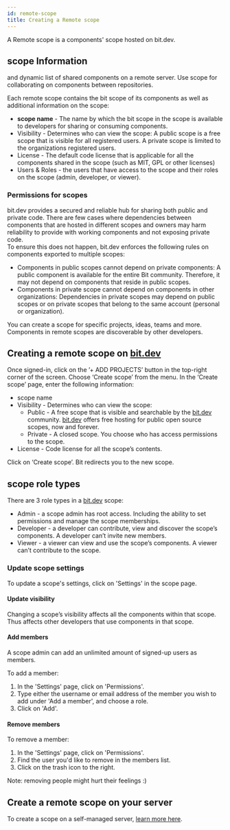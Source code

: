 ```yaml
---
id: remote-scope
title: Creating a Remote scope
---
```


A Remote scope is a components' scope hosted on bit.dev.

## scope Information

and dynamic list of shared components on a remote server. Use scope for collaborating on components between repositories.

Each remote scope contains the bit scope of its components as well as additional information on the scope:

- **scope name** - The name by which the bit scope in the scope is available to developers for sharing or consuming components.
- Visibility - Determines who can view the scope: A public scope is a free scope that is visible for all registered users. A private scope is limited to the organizations registered users.
- License - The default code license that is applicable for all the components shared in the scope (such as MIT, GPL or other licenses)
- Users & Roles - the users that have access to the scope and their roles on the scope (admin, developer, or viewer).

### Permissions for scopes

bit.dev provides a secured and reliable hub for sharing both public and private code. There are few cases where dependencies between components that are hosted in different scopes and owners may harm reliability to provide with working components and not exposing private code.  
To ensure this does not happen, bit.dev enforces the following rules on components exported to multiple scopes:

- Components in public scopes cannot depend on private components: A public component is available for the entire Bit community. Therefore, it may not depend on components that reside in public scopes.
- Components in private scope cannot depend on components in other organizations: Dependencies in private scopes may depend on public scopes or on private scopes that belong to the same account (personal or organization).

You can create a scope for specific projects, ideas, teams and more. Components in remote scopes are discoverable by other developers.

## Creating a remote scope on [bit.dev](https://bit.dev/)

Once signed-in, click on the ’+ ADD PROJECTS’ button in the top-right corner of the screen. Choose ‘Create scope’ from the menu. In the ‘Create scope’ page, enter the following information:

- scope name
- Visibility - Determines who can view the scope:
  - Public - A free scope that is visible and searchable by the [bit.dev](https://bit.dev/) community. [bit.dev](https://bit.dev/) offers free hosting for public open source scopes, now and forever.
  - Private - A closed scope. You choose who has access permissions to the scope.
- License - Code license for all the scope’s contents.

Click on ‘Create scope’. Bit redirects you to the new scope.

## scope role types

There are 3 role types in a [bit.dev](https://bit.dev/) scope:

- Admin - a scope admin has root access. Including the ability to set permissions and manage the scope memberships.
- Developer - a developer can contribute, view and discover the scope’s components. A developer can’t invite new members.
- Viewer - a viewer can view and use the scope’s components. A viewer can’t contribute to the scope.

### Update scope settings

To update a scope's settings, click on 'Settings' in the scope page.

#### Update visibility

Changing a scope’s visibility affects all the components within that scope. Thus affects other developers that use components in that scope.

#### Add members

A scope admin can add an unlimited amount of signed-up users as members.

To add a member:

1. In the 'Settings' page, click on 'Permissions'.
2. Type either the username or email address of the member you wish to add under 'Add a member', and choose a role.
3. Click on 'Add'.

#### Remove members

To remove a member:

1. In the 'Settings' page, click on 'Permissions'.
2. Find the user you'd like to remove in the members list.
3. Click on the trash icon to the right.

Note: removing people might hurt their feelings :)

## Create a remote scope on your server

To create a scope on a self-managed server, [learn more here](/docs/conf-bit-on-the-server.html).

